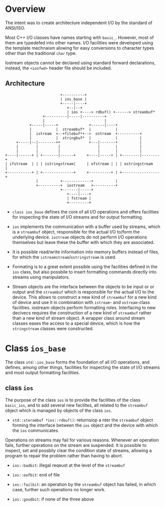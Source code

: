 # Overview

The intent was to create architecture independent I/O by the standard of ANSI/ISO.

Most C++ I/O classes have names starting with `basic_`. However, most of them are typedefed into other names. I/O facilities were developed using the template mechnaism alowing for easy conversions to character types other than the traditional `char` type.

Iostream objects cannot be declared using standard forward declarations, instead, the `<iosfwd>` header file should be included.

## Architecture

```
                         +----------+
                         | ios_base |
                         +-----|----+
                            +--|--+
                            | ios +----> rdbuf() +------> streambuf*
                 +----------|-----|----------+
                 |                           |
           +-----|-----+              +------|----+
           |           |  streambuf*  |           |
           |  istream  <--+filebuf*+-->  ostream  +----------+
           |           |  stringbuf*  |           |          |
     +-----|--|--------++             +---|-------+          |
     |        |         |                 |       |          |
     |        |         |                 |       |          |
+----|------+ | +-------|------+     +----|-----+ | +--------|--------+
| ifstream  | | | istringstream|     | ofstream | | | ostringstream   |
+-----------+ | +--------------+     +----------+ | +-----------------+
              |          +-------------+          |
              +----------+  iostream   +----------+
                         +-------|-----+
                            +----|----+
                            | fstream |
                            +---------+

```

- `class ios_base` defines the core of all I/O operations and offers facilities for inspecting the state of I/O streams and for output formatting.

- `ios` implements the communication with a buffer used by streams, which is a `streambuf` object, responsible for the actual I/O to/form the underlying device. `iostream` objects do not perform I/O operations themselves but leave these the buffer with which they are associated.

- It is possible read/write information into memory buffers instead of files, for which the `istreamstream`/`ostringstream` is used.

- Formating is to a great extent possible using the facilities defined in the `ios` class, but also possbile to insert formatting commands directly into streams using manipulators.

- Stream objects are the interface between the objects to be input or or output and the `streambuf` which is responsible for the actual I/O to the device. This allows to construct a new kind of `streambuf` for a new kind of device and use it in combination with `istream`- and `ostream`-class facilities. iostream objects perform formatting roles. Interfacing to new decivecs requires the construction of a new kind of `streambuf` rather than a new kind of stream object. A wrapper class around stream classes eases the access to a special device, which is how the `stringstream` classes were constructed.

# Class `ios_base`

The class `std::ios_base` forms the foundation of all I/O operations, and defines, among other things, facilities for inspecting the state of I/O streams and most output formatting facilities.

## class `ios`

The purpose of the class `ios` is to provide the facilities of the class `basic_ios`, and to add several new facilites, all related to
the `streambuf` object which is managed by objects of the class `ios`.

- `std::sterambuf *ios::rdbuf()`: returnsiop a nter the `streambuf` object forming the interface between the `ios` object and the device with which the `ios` communicates.

Operations on streams may fail for various reasons. Whenever an operation fails, further operations on the stream are suspended. It is possible to inspect, set and possbily clear the condition state of streams, allowing a program to repair the problem rather than having to abort.

- `ios::badbit`: illegal reqeust at the level of the `streambuf`

- `ios::eofbit`: end of file

- `ios::failbit`: an operation by the `streambuf` object has failed, in which case, further such operations no longer work.

- `ios::goodbit`: if none of the three above 
